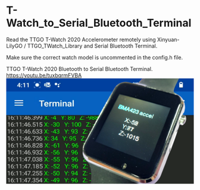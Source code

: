 # T-Watch_to_Serial_Bluetooth_Terminal
Read the TTGO T-Watch 2020 Accelerometer remotely using Xinyuan-LilyGO / TTGO_TWatch_Library and Serial Bluetooth Terminal.

Make sure the correct watch model is uncommented in the config.h file.

TTGO T-Watch 2020 Bluetooth to Serial Bluetooth Terminal.
https://youtu.be/tuxbqrmFVBA
![](https://github.com/ShotokuTech/T-Watch_to_Serial_Bluetooth_Terminal/blob/main/twatch%20bt%20serial(2).png)
